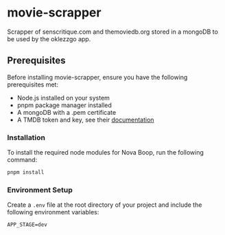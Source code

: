 # movie-scrapper

Scrapper of senscritique.com and themoviedb.org stored in a mongoDB to be used by the oklezzgo app.

## Prerequisites

Before installing movie-scrapper, ensure you have the following prerequisites met:

- Node.js installed on your system
- pnpm package manager installed
- A mongoDB with a .pem certificate
- A TMDB token and key, see their [documentation](https://developer.themoviedb.org/docs/authentication-application)

### Installation

To install the required node modules for Nova Boop, run the following command:

```sh
pnpm install
```

### Environment Setup

Create a `.env` file at the root directory of your project and include the following environment variables:

```
APP_STAGE=dev

```
